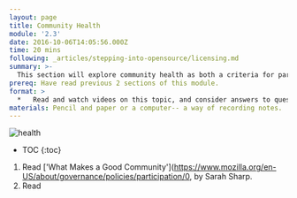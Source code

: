 ```yaml
---
layout: page
title: Community Health
module: '2.3'
date: 2016-10-06T14:05:56.000Z
time: 20 mins
following: _articles/stepping-into-opensource/licensing.md
summary: >-
  This section will explore community health as both a criteria for particpation in open source, and a responsiblity.
prereq: Have read previous 2 sections of this module.
format: >
  *   Read and watch videos on this topic, and consider answers to questions at the end of each section.
materials: Pencil and paper or a computer-- a way of recording notes.
---
```


![health]({{site.baseurl}}/img/health.jpg)

* TOC
{:toc}

1. Read ['What Makes a Good Community'](https://www.mozilla.org/en-US/about/governance/policies/participation/0, by Sarah Sharp.
2. Read 
